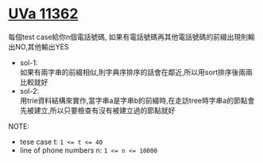 # [UVa 11362](https://vjudge.net/problem/UVA-11362)  
每個test case給你n個電話號碼, 如果有電話號碼再其他電話號碼的前綴出現則輸出NO,其他輸出YES  

* sol-1:  
  如果有兩字串的前綴相似,則字典序排序的話會在鄰近,所以用sort排序後兩兩比較就好  
* sol-2:  
  用trie資料結構來實作,當字串a是字串b的前綴時,在走訪tree時字串a的節點會先被建立,所以只要檢查有沒有被建立過的節點就好
  
NOTE:  
  * tese case t: `1 <= t <= 40`  
  * line of phone numbers n: `1 <= n <= 10000`
